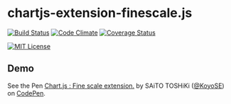 # chartjs-extension-finescale.js

[![Build Status](https://travis-ci.org/KoyoSE/chartjs-extension-finescale.svg?branch=master)](https://travis-ci.org/KoyoSE/chartjs-extension-finescale)
[![Code Climate](https://codeclimate.com/github/KoyoSE/chartjs-extension-finescale/badges/gpa.svg)](https://codeclimate.com/github/KoyoSE/chartjs-extension-finescale)
[![Coverage Status](https://coveralls.io/repos/github/KoyoSE/chartjs-extension-finescale/badge.svg?branch=master)](https://coveralls.io/github/KoyoSE/chartjs-extension-finescale?branch=master)

[![MIT License](http://img.shields.io/badge/license-MIT-blue.svg?style=flat)](LICENSE)


## Demo

<p data-height="500" data-theme-id="0" data-slug-hash="VmOgJB" data-default-tab="result" data-user="KoyoSE" data-embed-version="2" data-pen-title="Chart.js : Fine scale extension." class="codepen">See the Pen <a href="http://codepen.io/KoyoSE/pen/VmOgJB/">Chart.js : Fine scale extension.</a> by SAiTO TOSHiKi (<a href="http://codepen.io/KoyoSE">@KoyoSE</a>) on <a href="http://codepen.io">CodePen</a>.</p>
<script async src="https://production-assets.codepen.io/assets/embed/ei.js"></script>

